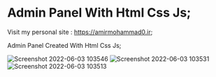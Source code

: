 # Admin Panel With Html Css Js;

Visit my personal site : https://amirmohammad0.ir;

Admin Panel Created With Html Css Js;

![Screenshot 2022-06-03 103546](https://user-images.githubusercontent.com/74311184/171796693-55b98fdf-967d-46e0-ae40-f7f2557d969b.png)
![Screenshot 2022-06-03 103531](https://user-images.githubusercontent.com/74311184/171796720-148a6e7d-0137-4df2-a0e8-f0aa116d8c7e.png)
![Screenshot 2022-06-03 103513](https://user-images.githubusercontent.com/74311184/171796749-dcadd376-05ba-45b1-b428-1a7ae55094db.png)

